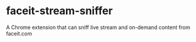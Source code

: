 # faceit-stream-sniffer

A Chrome extension that can sniff live stream and on-demand content from faceit.com